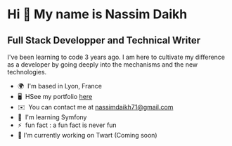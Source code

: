 Hi 👋 My name is Nassim Daikh
=============================

Full Stack Developper and Technical Writer
------------------------------------------

I've been learning to code 3 years ago. I am here to cultivate my difference as a developer by going deeply into the mechanisms and the new technologies.

*   🌍  I'm based in Lyon, France
*   🖥️  HSee my portfolio [here](https://nhasbeen.hashnode.dev)
*   ✉️  You can contact me at [nassimdaikh71@gmail.com](mailto:nassimdaikh71@gmail.com)
*   🧠  I'm learning Symfony
*   ⚡  fun fact : a fun fact is never fun
*   🚀  I'm currently working on Twart (Coming soon)
